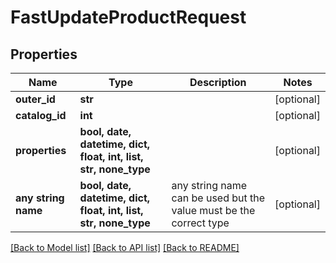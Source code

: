 # FastUpdateProductRequest


## Properties
Name | Type | Description | Notes
------------ | ------------- | ------------- | -------------
**outer_id** | **str** |  | [optional] 
**catalog_id** | **int** |  | [optional] 
**properties** | **bool, date, datetime, dict, float, int, list, str, none_type** |  | [optional] 
**any string name** | **bool, date, datetime, dict, float, int, list, str, none_type** | any string name can be used but the value must be the correct type | [optional]

[[Back to Model list]](../README.md#documentation-for-models) [[Back to API list]](../README.md#documentation-for-api-endpoints) [[Back to README]](../README.md)


